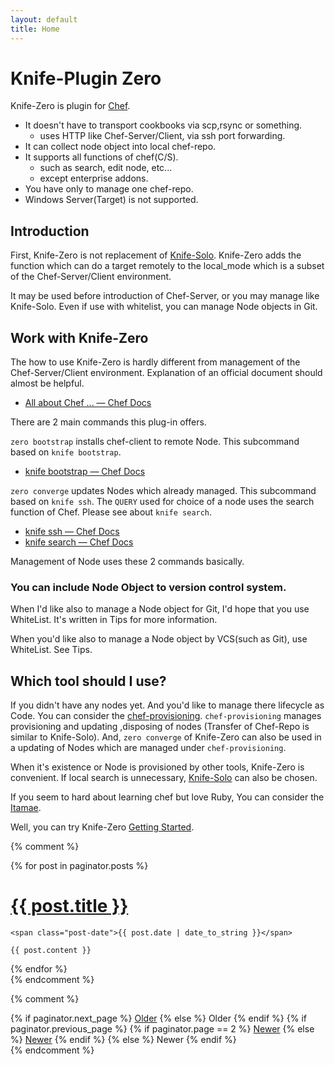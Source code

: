 ```yaml
---
layout: default
title: Home
---
```


# Knife-Plugin Zero

Knife-Zero is plugin for [Chef](https://www.chef.io/).

- It doesn't have to transport cookbooks via scp,rsync or something.
    - uses HTTP like Chef-Server/Client, via ssh port forwarding.
- It can collect node object into local chef-repo.
- It supports all functions of chef(C/S).
    - such as search, edit node, etc...
    - except enterprise addons.
- You have only to manage one chef-repo.
- Windows Server(Target) is not supported.


## Introduction

First, Knife-Zero is not replacement of [Knife-Solo](http://matschaffer.github.io/knife-solo/).
Knife-Zero adds the function which can do a target remotely to the local_mode which is a subset of the Chef-Server/Client environment.

It may be used before introduction of Chef-Server, or you may manage like Knife-Solo. Even if use with whitelist, you can manage Node objects in Git.

## Work with Knife-Zero

The how to use Knife-Zero is hardly different from management of the Chef-Server/Client environment. Explanation of an official document should almost be helpful.

- [All about Chef ... — Chef Docs](http://docs.chef.io/ "All about Chef ... — Chef Docs")

There are 2 main commands this plug-in offers.

`zero bootstrap` installs chef-client to remote Node. This subcommand based on `knife bootstrap`.

- [knife bootstrap — Chef Docs](https://docs.chef.io/knife_bootstrap.html "knife bootstrap — Chef Docs")

`zero converge` updates Nodes which already managed. This subcommand based on `knife ssh`.
The `QUERY` used for choice of a node uses the search function of Chef. Please see about `knife search`.


- [knife ssh — Chef Docs](https://docs.chef.io/knife_ssh.html "knife ssh — Chef Docs")
- [knife search — Chef Docs](https://docs.chef.io/knife_search.html "knife search — Chef Docs")

Management of Node uses these 2 commands basically.


### You can include Node Object to version control system.

When I'd like also to manage a Node object for Git, I'd hope that you use WhiteList. It's written in Tips for more information.

When you'd like also to manage a Node object by VCS(such as Git), use WhiteList. See Tips.


## Which tool should I use?

If you didn't have any nodes yet. And you'd like to manage there lifecycle as Code.  You can consider the [chef-provisioning](https://docs.chef.io/provisioning.html).
`chef-provisioning` manages provisioning and updating ,disposing of nodes (Transfer of Chef-Repo is similar to Knife-Solo).
And, `zero converge` of Knife-Zero can also be used in a updating of Nodes which are managed under `chef-provisioning`.

When it's existence or Node is provisioned by other tools, Knife-Zero is convenient. If local search is unnecessary, [Knife-Solo](http://matschaffer.github.io/knife-solo/) can also be chosen.

If you seem to hard about learning chef but love Ruby, You can consider the [Itamae](http://itamae.kitchen/).

Well, you can try Knife-Zero [Getting Started](/20_getting_started/).


{% comment %}
<div class="posts">
  {% for post in paginator.posts %}
  <div class="post">
    <h1 class="post-title">
      <a href="{{ post.url }}">
        {{ post.title }}
      </a>
    </h1>

    <span class="post-date">{{ post.date | date_to_string }}</span>

    {{ post.content }}
  </div>
  {% endfor %}
</div>
{% endcomment %}

{% comment %}
<div class="pagination">
  {% if paginator.next_page %}
    <a class="pagination-item older" href="/page{{paginator.next_page}}">Older</a>
  {% else %}
    <span class="pagination-item older">Older</span>
  {% endif %}
  {% if paginator.previous_page %}
    {% if paginator.page == 2 %}
      <a class="pagination-item newer" href="/">Newer</a>
    {% else %}
      <a class="pagination-item newer" href="/page{{paginator.previous_page}}">Newer</a>
    {% endif %}
  {% else %}
    <span class="pagination-item newer">Newer</span>
  {% endif %}
</div>
{% endcomment %}
